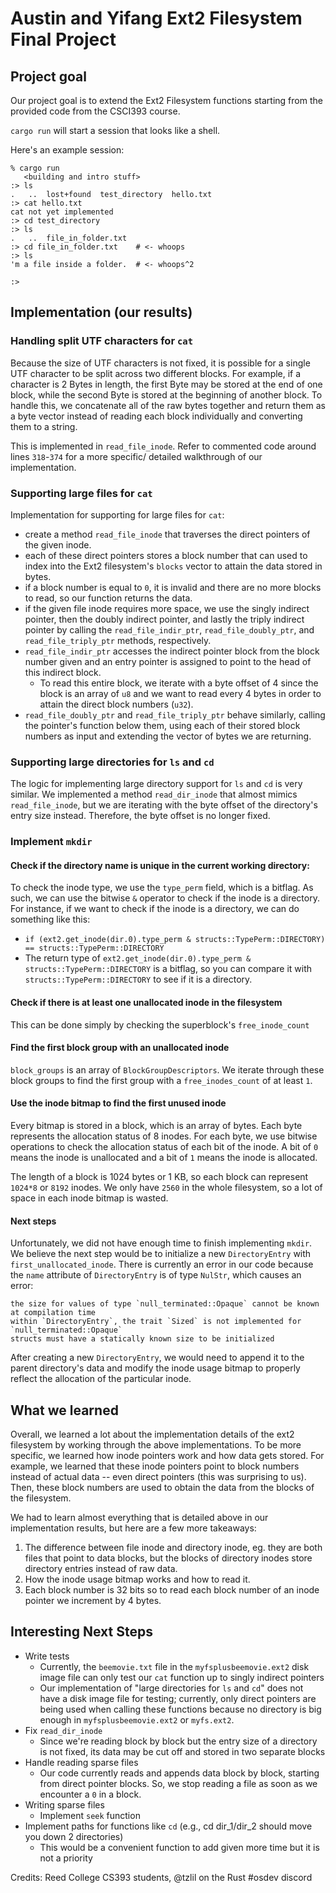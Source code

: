 # Austin and Yifang Ext2 Filesystem Final Project

## Project goal

 Our project goal is to extend the Ext2 Filesystem functions starting from the provided code from the CSCI393 course.
 
 `cargo run` will start a session that looks like a shell. 

 Here's an example session:
```
% cargo run
   <building and intro stuff>
:> ls
.	..	lost+found	test_directory	hello.txt	
:> cat hello.txt
cat not yet implemented
:> cd test_directory
:> ls
.	..	file_in_folder.txt	
:> cd file_in_folder.txt    # <- whoops
:> ls
'm a file inside a folder.  # <- whoops^2
	
:> 
```

## Implementation (our results)

### Handling split UTF characters for `cat`

Because the size of UTF characters is not fixed, it is possible for a single UTF character to be split across two different blocks. For example, if a character is 2 Bytes in length, the first Byte may be stored at the end of one block, while the second Byte is stored at the beginning of another block. To handle this, we concatenate all of the raw bytes together and return them as a byte vector instead of reading each block individually and converting them to a string.

This is implemented in `read_file_inode`. Refer to commented code around lines `318`-`374` for a more specific/ detailed walkthrough of our implementation.

### Supporting large files for `cat`

Implementation for supporting for large files for `cat`:
- create a method `read_file_inode` that traverses the direct pointers of the given inode. 
- each of these direct pointers stores a block number that can used to index into the Ext2 filesystem's `blocks` vector to attain the data stored in bytes. 
- if a block number is equal to `0`, it is invalid and there are no more blocks to read, so our function returns the data. 
- if the given file inode requires more space, we use the singly indirect pointer, then the doubly indirect pointer, and lastly the triply indirect pointer by calling the `read_file_indir_ptr`, `read_file_doubly_ptr`, and `read_file_triply_ptr` methods, respectively. 
- `read_file_indir_ptr` accesses the indirect pointer block from the block number given and an entry pointer is assigned to point to the head of this indirect block. 
  - To read this entire block, we iterate with a byte offset of 4 since the block is an array of `u8` and we want to read every 4 bytes in order to attain the direct block numbers (`u32`).
- `read_file_doubly_ptr` and `read_file_triply_ptr` behave similarly, calling the pointer's function below them, using each of their stored block numbers as input and extending the vector of bytes we are returning.

### Supporting large directories for `ls` and `cd`

The logic for implementing large directory support for `ls` and `cd` is very similar. We implemented a method `read_dir_inode` that almost mimics `read_file_inode`, but we are iterating with the byte offset of the directory's entry size instead. Therefore, the byte offset is no longer fixed.

### Implement `mkdir`

#### Check if the directory name is unique in the current working directory:

To check the inode type, we use the `type_perm` field, which is a bitflag. As such, we can use the bitwise `&` operator to check if the inode is a directory. For instance, if we want to check if the inode is a directory, we can do something like this:
  - `if (ext2.get_inode(dir.0).type_perm & structs::TypePerm::DIRECTORY) == structs::TypePerm::DIRECTORY`
  - The return type of `ext2.get_inode(dir.0).type_perm & structs::TypePerm::DIRECTORY` is a bitflag, so you can compare it with `structs::TypePerm::DIRECTORY` to see if it is a directory.

#### Check if there is at least one unallocated inode in the filesystem

This can be done simply by checking the superblock's `free_inode_count`

#### Find the first block group with an unallocated inode

`block_groups` is an array of `BlockGroupDescriptors`. We iterate through these block groups to find the first group with a `free_inodes_count` of at least `1`. 

#### Use the inode bitmap to find the first unused inode

Every bitmap is stored in a block, which is an array of bytes. Each byte represents the allocation status of 8 inodes. For each byte, we use bitwise operations to check the allocation status of each bit of the inode. A bit of `0` means the inode is unallocated and a bit of `1` means the inode is allocated. 

The length of a block is 1024 bytes or 1 KB, so each block can represent `1024*8` or `8192` inodes. We only have `2560` in the whole filesystem, so a lot of space in each inode bitmap is wasted. 

#### Next steps

Unfortunately, we did not have enough time to finish implementing `mkdir`. We believe the next step would be to initialize a new `DirectoryEntry` with `first_unallocated_inode`. There is currently an error in our code because the `name` attribute of `DirectoryEntry` is of type `NulStr`, which causes an error:
```
the size for values of type `null_terminated::Opaque` cannot be known at compilation time
within `DirectoryEntry`, the trait `Sized` is not implemented for `null_terminated::Opaque`
structs must have a statically known size to be initialized
```
After creating a new `DirectoryEntry`, we would need to append it to the parent directory's data and modify the inode usage bitmap to properly reflect the allocation of the particular inode. 

## What we learned

Overall, we learned a lot about the implementation details of the ext2 filesystem by working through the above implementations. To be more specific, we learned how inode pointers work and how data gets stored. For example, we learned that these inode pointers point to block numbers instead of actual data -- even direct pointers (this was surprising to us). Then, these block numbers are used to obtain the data from the blocks of the filesystem.

We had to learn almost everything that is detailed above in our implementation results, but here are a few more takeaways:
1. The difference between file inode and directory inode, eg. they are both files that point to data blocks, but the blocks of directory inodes store directory entries instead of raw data.
2. How the inode usage bitmap works and how to read it.
3. Each block number is 32 bits so to read each block number of an inode pointer we increment by 4 bytes.

## Interesting Next Steps

- Write tests 
  - Currently, the `beemovie.txt` file in the `myfsplusbeemovie.ext2` disk image file can only test our `cat` function up to singly indirect pointers 
  - Our implementation of "large directories for `ls` and `cd`" does not have a disk image file for testing; currently, only direct pointers are being used when calling these functions because no directory is big enough in `myfsplusbeemovie.ext2` or `myfs.ext2`.
- Fix `read_dir_inode`
  - Since we're reading block by block but the entry size of a directory is not fixed, its data may be cut off and stored in two separate blocks
- Handle reading sparse files
  - Our code currently reads and appends data block by block, starting from direct pointer blocks. So, we stop reading a file as soon as we encounter a `0` in a block. 
- Writing sparse files
  - Implement `seek` function
- Implement paths for functions like `cd` (e.g., cd dir_1/dir_2 should move you down 2 directories)
  - This would be a convenient function to add given more time but it is not a priority

Credits: Reed College CS393 students, @tzlil on the Rust #osdev discord